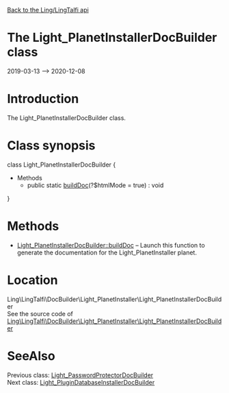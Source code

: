 [Back to the Ling/LingTalfi api](https://github.com/lingtalfi/LingTalfi/blob/master/doc/api/Ling/LingTalfi.md)



The Light_PlanetInstallerDocBuilder class
================
2019-03-13 --> 2020-12-08






Introduction
============

The Light_PlanetInstallerDocBuilder class.



Class synopsis
==============


class <span class="pl-k">Light_PlanetInstallerDocBuilder</span>  {

- Methods
    - public static [buildDoc](https://github.com/lingtalfi/LingTalfi/blob/master/doc/api/Ling/LingTalfi/DocBuilder/Light_PlanetInstaller/Light_PlanetInstallerDocBuilder/buildDoc.md)(?$htmlMode = true) : void

}






Methods
==============

- [Light_PlanetInstallerDocBuilder::buildDoc](https://github.com/lingtalfi/LingTalfi/blob/master/doc/api/Ling/LingTalfi/DocBuilder/Light_PlanetInstaller/Light_PlanetInstallerDocBuilder/buildDoc.md) &ndash; Launch this function to generate the documentation for the Light_PlanetInstaller planet.





Location
=============
Ling\LingTalfi\DocBuilder\Light_PlanetInstaller\Light_PlanetInstallerDocBuilder<br>
See the source code of [Ling\LingTalfi\DocBuilder\Light_PlanetInstaller\Light_PlanetInstallerDocBuilder](https://github.com/lingtalfi/LingTalfi/blob/master/DocBuilder/Light_PlanetInstaller/Light_PlanetInstallerDocBuilder.php)



SeeAlso
==============
Previous class: [Light_PasswordProtectorDocBuilder](https://github.com/lingtalfi/LingTalfi/blob/master/doc/api/Ling/LingTalfi/DocBuilder/Light_PasswordProtector/Light_PasswordProtectorDocBuilder.md)<br>Next class: [Light_PluginDatabaseInstallerDocBuilder](https://github.com/lingtalfi/LingTalfi/blob/master/doc/api/Ling/LingTalfi/DocBuilder/Light_PluginDatabaseInstaller/Light_PluginDatabaseInstallerDocBuilder.md)<br>
